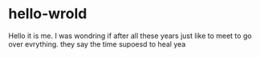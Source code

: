 # hello-wrold
Hello it is me.
I was wondring if after all these
years just like to meet to go over
evrything.
they say the time supoesd to heal yea 
